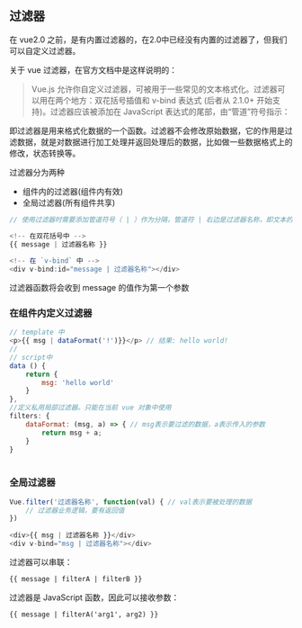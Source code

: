 ## 过滤器

在 vue2.0 之前，是有内置过滤器的，在2.0中已经没有内置的过滤器了，但我们可以自定义过滤器。

关于 vue 过滤器，在官方文档中是这样说明的：

> Vue.js 允许你自定义过滤器，可被用于一些常见的文本格式化。过滤器可以用在两个地方：双花括号插值和 v-bind 表达式 (后者从 2.1.0+ 开始支持)。过滤器应该被添加在 JavaScript 表达式的尾部，由“管道”符号指示：

即过滤器是用来格式化数据的一个函数。过滤器不会修改原始数据，它的作用是过滤数据，就是对数据进行加工处理并返回处理后的数据，比如做一些数据格式上的修改，状态转换等。

过滤器分为两种

  * 组件内的过滤器(组件内有效)
  * 全局过滤器(所有组件共享)


```js
// 使用过滤器时需要添加管道符号（ | ）作为分隔，管道符 | 右边是过滤器名称，即文本的功能函数

<!-- 在双花括号中 -->
{{ message | 过滤器名称 }}
​
<!-- 在 `v-bind` 中 -->
<div v-bind:id="message | 过滤器名称"></div>
```
 过滤器函数将会收到 message 的值作为第一个参数

### 在组件内定义过滤器

```js
// template 中
<p>{{ msg | dataFormat('!')}}</p> // 结果: hello world!
// 
// script中
data () {
    return {
        msg: 'hello world'
    }
},
//定义私用局部过滤器。只能在当前 vue 对象中使用
filters: {
    dataFormat: (msg, a) => { // msg表示要过滤的数据，a表示传入的参数
        return msg + a;
    }
}
​

```
### 全局过滤器

```js
Vue.filter('过滤器名称', function(val) { // val表示要被处理的数据
    // 过滤器业务逻辑，要有返回值
})
​
<div>{{ msg | 过滤器名称 }}</div>
<div v-bind="msg | 过滤器名称"></div>
```
过滤器可以串联：

```HTML
{{ message | filterA | filterB }}
```

过滤器是 JavaScript 函数，因此可以接收参数：

```HTML
{{ message | filterA('arg1', arg2) }}
```